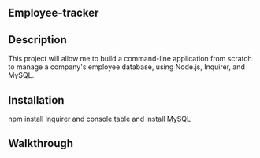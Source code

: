 ## Employee-tracker
## Description
This project will allow me to build a command-line application from scratch to manage a company's employee database, using Node.js, Inquirer, and MySQL.

## Installation
npm install Inquirer and console.table and install MySQL

## Walkthrough
